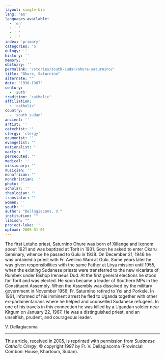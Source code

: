 ```yaml
---
layout: single-bio
lang: 'en'
languages-available:
  - 'en'
  - ' '
  - ' '
  - ' '
index: 'primary'
categories: 'o'
eulogy: ''
history: ''
memory: ''
obituary: ''
permalink: '/stories/south-sudan/ohure-saturnino/'
title: "Ohure, Saturnino"
alternate: ""
date: '1938-1967'
century:
  - '20th'
tradition: 'catholic'
affiliation:
  - 'catholic'
country:
  - 'south sudan'
ancient: ''
artist: ''
catechist: ''
clergy: 'clergy'
ecumenist: ''
evangelist: ''
nationalist: ''
martyr: ''
persecuted: ''
medical: ''
missionary: ''
musician: ''
nonafrican: ''
nonchristian: ''
photo: ''
scholar: ''
theologian: ''
translator: ''
women: ''
youth: ''
author: "Dellagiacoma, V."
institution: ""
liaison: ""
project-luke: ''
upload: 2005-01-01
---
```




The first Lotuho priest, Saturnino Ohure was born of Xillange and Ixonom about 1921 and was baptized at Torit in 1931. Soon he asked to enter Okaru Seminary, whence he passed to Gulu in 1938. On December 21, 1946 he was ordained a priest with Fr. Avellino Wani at Gulu. Some years later he was given responsibilities with the same Father at Lirya mission until 1955, when the existing Sudanese priests were transferred to the new vicariate of Rumbek under Bishop Irenaeus Dud. At the first general elections he stood for Torit and was elected. He soon became a leader of Southern MPs in the Constituent Assembly. When the Assembly was dissolved by the military government in November 1958, Fr. Saturnino retired to Yei and Porkele. In 1961, informed of his imminent arrest he fled to Uganda together with other ex-parlamentarians where he helped and counselled Sudanese refugees. In one of his travels in this connection he was killed by a Ugandan soldier near Kitgum on January 22, 1967. He was a distinguished priest, and an unselfish, prudent, and courageous leader.

V. Dellagiacoma

---

This article, received in 2005, is reprinted with permission from *Sudanese Catholic Clergy*, © copyright 1997 by Fr. V. Dellagiacoma (Provincial Comboni House, Khartoum, Sudan).
